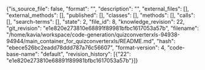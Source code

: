 {"is_source_file": false, "format": "", "description": "", "external_files": [], "external_methods": [], "published": [], "classes": [], "methods": [], "calls": [], "search-terms": [], "state": 2, "file_id": 8, "knowledge_revision": 22, "git_revision": "e1e820e273810e68891f89981bfbc1617053a57b", "filename": "/home/kavia/workspace/code-generation/quizconverterxls-94938-94944/main_container_for_quizconverterxls/README.md", "hash": "ebece526bc2eadd78ddd787a76c56607", "format-version": 4, "code-base-name": "default", "revision_history": [{"22": "e1e820e273810e68891f89981bfbc1617053a57b"}]}
